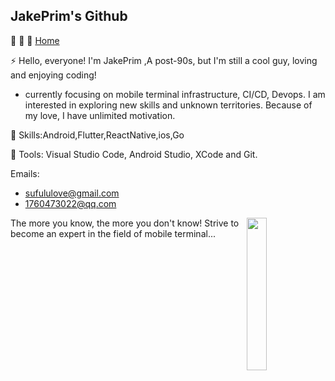## JakePrim's Github

👋 👋 👋 <a href="https://www.yuque.com/jakeprim">Home</a>

⚡ Hello, everyone! I'm JakePrim ,A post-90s, but I'm still a cool guy, loving and enjoying coding!
- currently focusing on mobile terminal infrastructure, CI/CD, Devops. I am interested in exploring new skills and unknown territories. Because of my love, I have unlimited motivation.

🦄 Skills:Android,Flutter,ReactNative,ios,Go

💼 Tools: Visual Studio Code, Android Studio, XCode and Git. 

Emails:
- sufululove@gmail.com
- 1760473022@qq.com

<img src="https://github.com/sunface/sunface/blob/master/assets/ferris.gif" align="right" width="25%"/>
 
The more you know, the more you don't know! Strive to become an expert in the field of mobile terminal...




